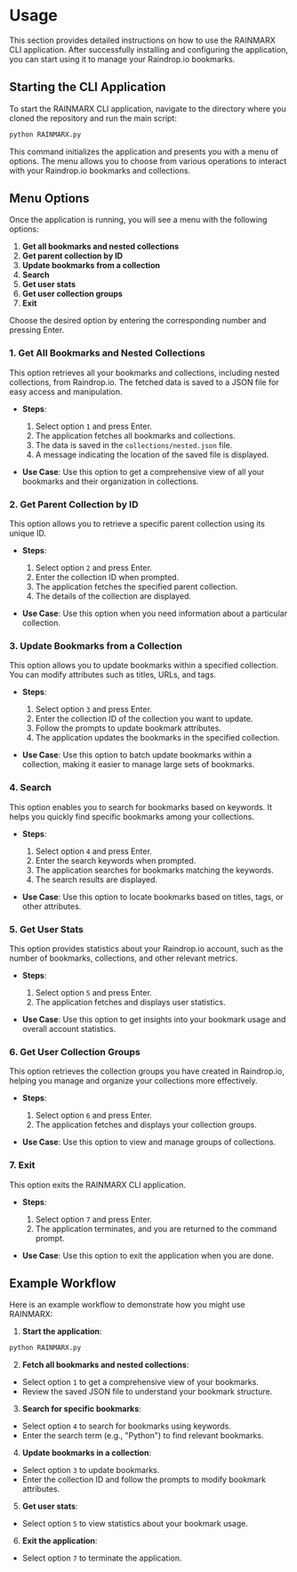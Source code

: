 # Usage

This section provides detailed instructions on how to use the RAINMARX CLI application. After successfully installing and configuring the application, you can start using it to manage your Raindrop.io bookmarks.

## Starting the CLI Application

To start the RAINMARX CLI application, navigate to the directory where you cloned the repository and run the main script:

```bash
python RAINMARX.py
```

This command initializes the application and presents you with a menu of options. The menu allows you to choose from various operations to interact with your Raindrop.io bookmarks and collections.

## Menu Options

Once the application is running, you will see a menu with the following options:

1. **Get all bookmarks and nested collections**
2. **Get parent collection by ID**
3. **Update bookmarks from a collection**
4. **Search**
5. **Get user stats**
6. **Get user collection groups**
7. **Exit**

Choose the desired option by entering the corresponding number and pressing Enter.

### 1\. Get All Bookmarks and Nested Collections

This option retrieves all your bookmarks and collections, including nested collections, from Raindrop.io. The fetched data is saved to a JSON file for easy access and manipulation.

- **Steps**:

  1. Select option `1` and press Enter.
  2. The application fetches all bookmarks and collections.
  3. The data is saved in the `collections/nested.json` file.
  4. A message indicating the location of the saved file is displayed.

- **Use Case**: Use this option to get a comprehensive view of all your bookmarks and their organization in collections.

### 2\. Get Parent Collection by ID

This option allows you to retrieve a specific parent collection using its unique ID.

- **Steps**:

  1. Select option `2` and press Enter.
  2. Enter the collection ID when prompted.
  3. The application fetches the specified parent collection.
  4. The details of the collection are displayed.

- **Use Case**: Use this option when you need information about a particular collection.

### 3\. Update Bookmarks from a Collection

This option allows you to update bookmarks within a specified collection. You can modify attributes such as titles, URLs, and tags.

- **Steps**:

  1. Select option `3` and press Enter.
  2. Enter the collection ID of the collection you want to update.
  3. Follow the prompts to update bookmark attributes.
  4. The application updates the bookmarks in the specified collection.

- **Use Case**: Use this option to batch update bookmarks within a collection, making it easier to manage large sets of bookmarks.

### 4\. Search

This option enables you to search for bookmarks based on keywords. It helps you quickly find specific bookmarks among your collections.

- **Steps**:

  1. Select option `4` and press Enter.
  2. Enter the search keywords when prompted.
  3. The application searches for bookmarks matching the keywords.
  4. The search results are displayed.

- **Use Case**: Use this option to locate bookmarks based on titles, tags, or other attributes.

### 5\. Get User Stats

This option provides statistics about your Raindrop.io account, such as the number of bookmarks, collections, and other relevant metrics.

- **Steps**:

  1. Select option `5` and press Enter.
  2. The application fetches and displays user statistics.

- **Use Case**: Use this option to get insights into your bookmark usage and overall account statistics.

### 6\. Get User Collection Groups

This option retrieves the collection groups you have created in Raindrop.io, helping you manage and organize your collections more effectively.

- **Steps**:

  1. Select option `6` and press Enter.
  2. The application fetches and displays your collection groups.

- **Use Case**: Use this option to view and manage groups of collections.

### 7\. Exit

This option exits the RAINMARX CLI application.

- **Steps**:

  1. Select option `7` and press Enter.
  2. The application terminates, and you are returned to the command prompt.

- **Use Case**: Use this option to exit the application when you are done.

## Example Workflow

Here is an example workflow to demonstrate how you might use RAINMARX:

1. **Start the application**:

  ```bash
  python RAINMARX.py
  ```

2. **Fetch all bookmarks and nested collections**:

  - Select option `1` to get a comprehensive view of your bookmarks.
  - Review the saved JSON file to understand your bookmark structure.

3. **Search for specific bookmarks**:

  - Select option `4` to search for bookmarks using keywords.
  - Enter the search term (e.g., "Python") to find relevant bookmarks.

4. **Update bookmarks in a collection**:

  - Select option `3` to update bookmarks.
  - Enter the collection ID and follow the prompts to modify bookmark attributes.

5. **Get user stats**:

  - Select option `5` to view statistics about your bookmark usage.

6. **Exit the application**:

  - Select option `7` to terminate the application.
